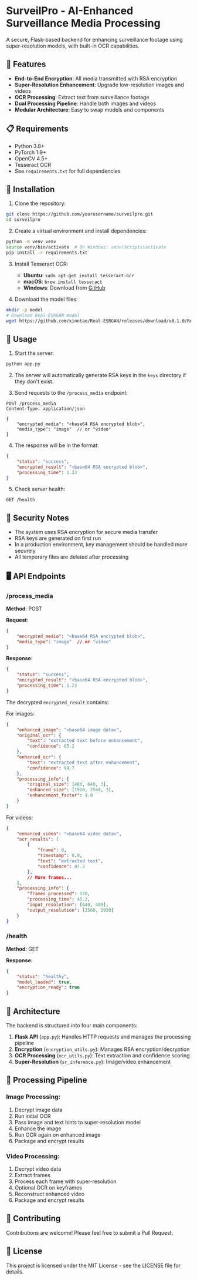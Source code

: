 # SurveilPro - AI-Enhanced Surveillance Media Processing

A secure, Flask-based backend for enhancing surveillance footage using super-resolution models, with built-in OCR capabilities.

## 🌟 Features

- **End-to-End Encryption**: All media transmitted with RSA encryption
- **Super-Resolution Enhancement**: Upgrade low-resolution images and videos
- **OCR Processing**: Extract text from surveillance footage
- **Dual Processing Pipeline**: Handle both images and videos
- **Modular Architecture**: Easy to swap models and components

## 📋 Requirements

- Python 3.8+ 
- PyTorch 1.9+
- OpenCV 4.5+
- Tesseract OCR
- See `requirements.txt` for full dependencies

## 🔧 Installation

1. Clone the repository:
```bash
git clone https://github.com/yourusername/surveilpro.git
cd surveilpro
```

2. Create a virtual environment and install dependencies:
```bash
python -m venv venv
source venv/bin/activate  # On Windows: venv\Scripts\activate
pip install -r requirements.txt
```

3. Install Tesseract OCR:
   - **Ubuntu**: `sudo apt-get install tesseract-ocr`
   - **macOS**: `brew install tesseract`
   - **Windows**: Download from [GitHub](https://github.com/UB-Mannheim/tesseract/wiki)

4. Download the model files:
```bash
mkdir -p model
# Download Real-ESRGAN model
wget https://github.com/xinntao/Real-ESRGAN/releases/download/v0.1.0/RealESRGAN_x4plus.pth -O model/RealESRGAN_x4plus.pth
```

## 🚀 Usage

1. Start the server:
```bash
python app.py
```

2. The server will automatically generate RSA keys in the `keys` directory if they don't exist.

3. Send requests to the `/process_media` endpoint:
```
POST /process_media
Content-Type: application/json

{
    "encrypted_media": "<base64 RSA encrypted blob>",
    "media_type": "image"  // or "video"
}
```

4. The response will be in the format:
```json
{
    "status": "success",
    "encrypted_result": "<base64 RSA encrypted blob>",
    "processing_time": 1.23
}
```

5. Check server health:
```
GET /health
```

## 🔐 Security Notes

- The system uses RSA encryption for secure media transfer
- RSA keys are generated on first run
- In a production environment, key management should be handled more securely
- All temporary files are deleted after processing

## 🖥️ API Endpoints

### /process_media

**Method**: POST

**Request**:
```json
{
    "encrypted_media": "<base64 RSA encrypted blob>",
    "media_type": "image"  // or "video"
}
```

**Response**:
```json
{
    "status": "success",
    "encrypted_result": "<base64 RSA encrypted blob>",
    "processing_time": 1.23
}
```

The decrypted `encrypted_result` contains:

For images:
```json
{
    "enhanced_image": "<base64 image data>",
    "original_ocr": {
        "text": "extracted text before enhancement",
        "confidence": 85.2
    },
    "enhanced_ocr": {
        "text": "extracted text after enhancement",
        "confidence": 94.7
    },
    "processing_info": {
        "original_size": [480, 640, 3],
        "enhanced_size": [1920, 2560, 3],
        "enhancement_factor": 4.0
    }
}
```

For videos:
```json
{
    "enhanced_video": "<base64 video data>",
    "ocr_results": [
        {
            "frame": 0,
            "timestamp": 0.0,
            "text": "extracted text",
            "confidence": 87.3
        },
        // More frames...
    ],
    "processing_info": {
        "frames_processed": 120,
        "processing_time": 45.2,
        "input_resolution": [640, 480],
        "output_resolution": [2560, 1920]
    }
}
```

### /health

**Method**: GET

**Response**:
```json
{
    "status": "healthy",
    "model_loaded": true,
    "encryption_ready": true
}
```

## 🧩 Architecture

The backend is structured into four main components:

1. **Flask API** (`app.py`): Handles HTTP requests and manages the processing pipeline
2. **Encryption** (`encryption_utils.py`): Manages RSA encryption/decryption
3. **OCR Processing** (`ocr_utils.py`): Text extraction and confidence scoring
4. **Super-Resolution** (`sr_inference.py`): Image/video enhancement

## 🔄 Processing Pipeline

### Image Processing:
1. Decrypt image data
2. Run initial OCR
3. Pass image and text hints to super-resolution model
4. Enhance the image
5. Run OCR again on enhanced image
6. Package and encrypt results

### Video Processing:
1. Decrypt video data
2. Extract frames
3. Process each frame with super-resolution
4. Optional OCR on keyframes
5. Reconstruct enhanced video
6. Package and encrypt results

## 🤝 Contributing

Contributions are welcome! Please feel free to submit a Pull Request.

## 📄 License

This project is licensed under the MIT License - see the LICENSE file for details.